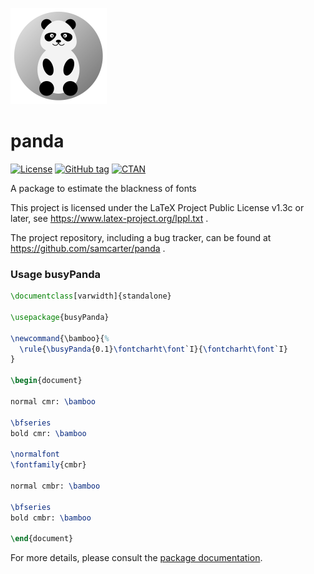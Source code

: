 ![](https://raw.githubusercontent.com/samcarter/panda/main/ICON.png)

# panda

[![License](https://img.shields.io/github/license/samcarter/panda.svg?color=blue)](https://www.latex-project.org/lppl.txt)
[![GitHub tag](https://img.shields.io/github/tag/samcarter/panda.svg?label=current%20version&color=blue)](https://github.com/samcarter/panda/releases/latest)
[![CTAN](https://img.shields.io/ctan/v/panda.svg?color=blue)](https://ctan.org/pkg/panda)

A package to estimate the blackness of fonts

This project is licensed under the LaTeX Project Public License v1.3c or later, see https://www.latex-project.org/lppl.txt . 

The project repository, including a bug tracker, can be found at https://github.com/samcarter/panda .

### Usage busyPanda

```latex
\documentclass[varwidth]{standalone}

\usepackage{busyPanda}

\newcommand{\bamboo}{%
  \rule{\busyPanda{0.1}\fontcharht\font`I}{\fontcharht\font`I}
}

\begin{document}

normal cmr: \bamboo

\bfseries
bold cmr: \bamboo

\normalfont
\fontfamily{cmbr}

normal cmbr: \bamboo

\bfseries
bold cmbr: \bamboo

\end{document}
```

For more details, please consult the [package documentation](https://github.com/samcarter/panda/blob/main/DOCUMENTATION.pdf).

